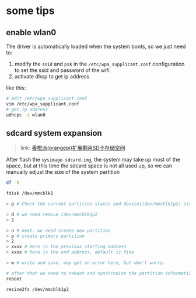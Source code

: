 # some tips

## enable wlan0

The driver is automatically loaded when the system boots, so we just need to:

1. modify the `ssid` and `psk` in the `/etc/wpa_supplicant.conf` configuration to set the ssid and password of the wifi
2. activate dhcp to get ip address

like this:

```bash
# edit /etc/wpa_supplicant.conf
vim /etc/wpa_supplicant.conf
# get ip address
udhcpc -i wlan0
```

## sdcard system expansion

> link: [香橙派(orangepi)扩展剩余SD卡存储空间](https://www.log4cpp.com/smarthome/63.html)

After flash the `sysimage-sdcard.img`, the system may take up most of the space,
but at this time the sdcard space is not all used up, so we can manually adjust the size of the system partition

```bash
df -h

fdisk /dev/mmcblk1

> p # Check the current partition status and device(/dev/mmcblk1p2) start address.

> d # we need remove /dev/mmcblk1p2
> 2

> n # next, we need create new partition
> p # create primary partition
> 2
> xxxx # Here is the previous starting address
> xxxx # here is the end address, default is fine

> w # write and save. may get an error here, but don't worry.

# after that we need to reboot and synchronize the partition information
reboot

resize2fs /dev/mmcblk1p2
```
